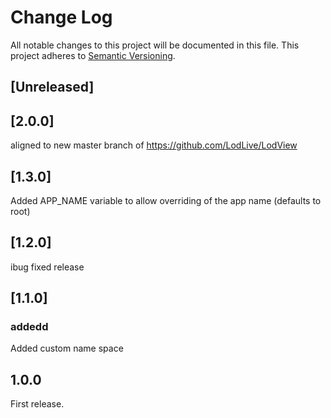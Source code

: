Change Log
===========
All notable changes to this project will be documented in this file.
This project adheres to [Semantic Versioning](http://semver.org/).

## [Unreleased]
## [2.0.0]

aligned to new master branch of https://github.com/LodLive/LodView
## [1.3.0]

Added APP_NAME variable to allow overriding of the app name (defaults to root)

## [1.2.0]

ibug fixed release

## [1.1.0]


### addedd
Added custom name space


## 1.0.0 

First release. 

